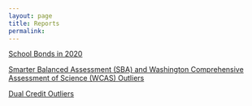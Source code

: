 ```yaml
---
layout: page
title: Reports
permalink:
---
```


[School Bonds in 2020](report_bonds)

[Smarter Balanced Assessment (SBA) and Washington Comprehensive Assessment of Science (WCAS) Outliers](sba_outliers)

[Dual Credit Outliers](report_dual_credit_outliers)

<!--
[4 Year Projected Budgets (2019-2020 through 2022-2023)](4_yr_f195_budgets)

[Examples Of Districts With Rapidly Increasing Spending (2012-2013 through 2018-2019)](districts_excessive_expenses)

[Highest Compensated School Superintendents](super_payouts)

[School Personnel Compensations](duty_title_compensation)
-->

